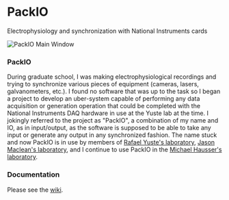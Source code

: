 # PackIO
Electrophysiology and synchronization with National Instruments cards

![PackIO Main Window](https://s3.amazonaws.com/webimagespacker/packio.png)

### PackIO
During graduate school, I was making electrophysiological recordings and trying to synchronize various pieces of equipment (cameras, lasers, galvanometers, etc.). I found no software that was up to the task so I began a project to develop an uber-system capable of performing any data acquisition or generation operation that could be completed with the National Instruments DAQ hardware in use at the Yuste lab at the time.  I jokingly referred to the project as "PackIO", a combination of my name and IO, as in input/output, as the software is supposed to be able to take any input or generate any output in any synchronized fashion. The name stuck and now PackIO is in use by members of [Rafael Yuste's laboratory](http://www.columbia.edu/cu/biology/faculty/yuste/), [Jason Maclean's laboratory](http://www.macleanlab.com/), and I continue to use PackIO in the [Michael Hausser's laboratory](http://www.dendrites.org/).

### Documentation
Please see the [wiki](https://github.com/apacker83/PackIO/wiki).
